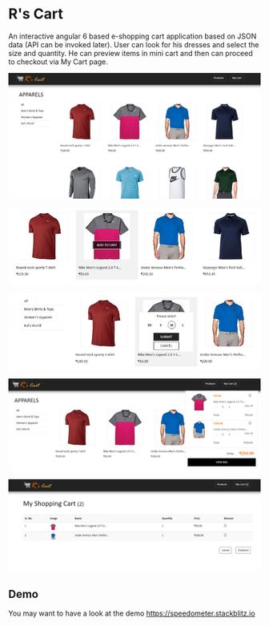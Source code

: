 
# R's Cart

An interactive angular 6 based e-shopping cart application based on JSON data (API can be invoked later). User can look for his dresses and select the size and quantity. He can preview items in mini cart and then can proceed to checkout via My Cart page.

![alt text](img/product_page.jpg)

![alt text](img/addToCart.jpg)

![alt text](img/SizeSelect.jpg)

![alt text](img/miniCart.jpg)

![alt text](img/myCart.jpg)

## Demo
You may want to have a look at the demo https://speedometer.stackblitz.io

